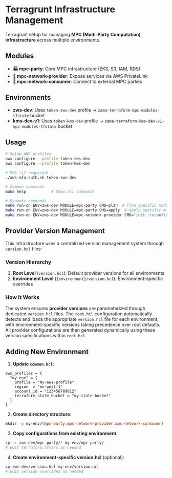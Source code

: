 # Terragrunt Infrastructure Management

Terragrunt setup for managing **MPC (Multi-Party Computation) infrastructure** across multiple environments.

## Modules

- **🏭 mpc-party**: Core MPC infrastructure (EKS, S3, IAM, RDS)
- **🌉 mpc-network-provider**: Expose services via AWS PrivateLink  
- **🔌 mpc-network-consumer**: Connect to external MPC parties

## Environments

- **zws-dev**: Uses `token-zws-dev` profile → `zama-terraform-mpc-modules-tfstate` bucket
- **kms-dev-v1**: Uses `token-kms-dev` profile → `zama-terraform-kms-dev-v1-mpc-modules-tfstate` bucket  

## Usage

```bash
# Setup AWS profiles
aws configure --profile token-zws-dev
aws configure --profile token-kms-dev

# MFA (if required)
./aws-mfa-auth.sh token-zws-dev

# Common commands
make help           # Show all commands

# Dynamic commands
make run-on ENV=zws-dev MODULE=mpc-party CMD=plan  # Plan specific module
make run-on ENV=zws-dev MODULE=mpc-party CMD=apply  # Apply specific module
make run-on ENV=zws-dev MODULE=mpc-network-provider CMD="init -reconfigure"  # Reconfigure specific module
```

## Provider Version Management

This infrastructure uses a centralized version management system through `version.hcl` files:

### Version Hierarchy

1. **Root Level** (`version.hcl`): Default provider versions for all environments
2. **Environment Level** (`{environment}/version.hcl`): Environment-specific overrides

### How It Works

The system ensures  **provider versions** are parameterized through dedicated `version.hcl` files. The `root.hcl` configuration automatically detects and loads the appropriate `version.hcl` file for each environment, with environment-specific versions taking precedence over root defaults. All provider configurations are then generated dynamically using these version specifications within `root.hcl`.

## Adding New Environment

1. **Update `common.hcl`**:
```hcl
aws_profiles = {
  "my-env" = {
    profile = "my-aws-profile"
    region  = "eu-west-1"
    account_id = "123456789012"
    terraform_state_bucket = "my-state-bucket"
  }
}
```

2. **Create directory structure**:
```bash
mkdir -p my-env/{mpc-party,mpc-network-provider,mpc-network-consumer}
```

3. **Copy configurations from existing environment**:
```bash
cp -r zws-dev/mpc-party/* my-env/mpc-party/
# Edit terraform.tfvars as needed
```

4. **Create environment-specific version.hcl** (optional):
```bash
cp zws-dev/version.hcl my-env/version.hcl
# Edit version overrides as needed
```